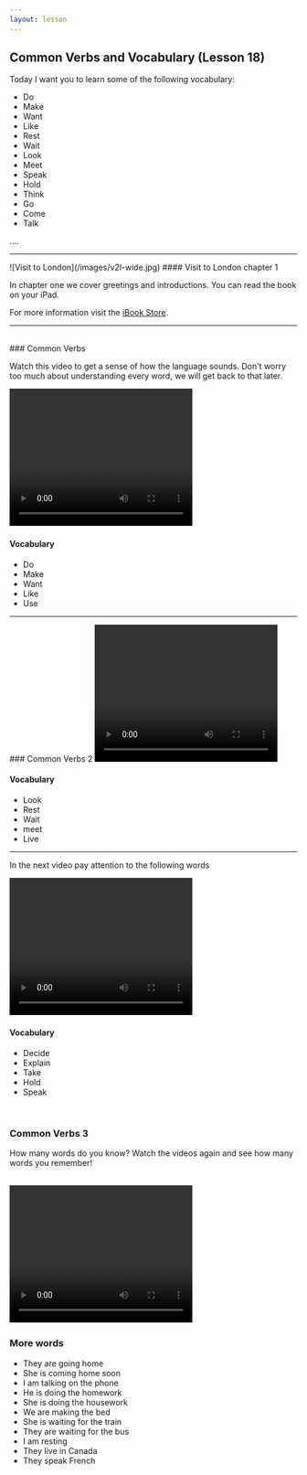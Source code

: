 ```yaml
---
layout: lesson
---
```

## Common Verbs and Vocabulary (Lesson 18)


Today I want you to learn some of the following vocabulary:

* Do 
* Make
* Want
* Like
* Rest
* Wait
* Look
* Meet
* Speak
* Hold 
* Think
* Go
* Come
* Talk


….

<hr>
![Visit to London](/images/v2l-wide.jpg)
#### Visit to London chapter 1

In chapter one we cover greetings and introductions. 
You can read the book on your iPad.

For more information visit the [iBook Store](https://itunes.apple.com/us/book/portuguese-for-travelers/id568515833).

<hr>

<br class="column">
### Common Verbs 

Watch this video to get a sense of how the language sounds. Don't worry too much about understanding every word, we will get back to that later.


<video width="320" height="240" preload="none">
    <source type="video/youtube" src="http://www.youtube.com/watch?v=CvnxwnTtb6o" />
</video>

#### Vocabulary

* Do 
* Make
* Want 
* Like
* Use 



<hr>
### Common Verbs 2

<video width="320" height="240" preload="none">
    <source type="video/youtube" src="http://www.youtube.com/watch?v=uoye3YYUOKI" />
</video>

#### Vocabulary

* Look
* Rest
* Wait
* meet
* Live

<hr>

In the next video pay attention to the following words


<video width="320" height="240" preload="none">
    <source type="video/youtube" src="http://www.youtube.com/watch?v=16Tv9oaf-L4" />
</video>

#### Vocabulary

* Decide
* Explain
* Take
* Hold
* Speak


<br class="column">

### Common Verbs 3

How many words do you know? Watch the videos again and see how many words you remember! 

<br class="column">

<video width="320" height="240" preload="none">
    <source type="video/youtube" src="http://www.youtube.com/watch?v=s-tXU3O06oY" />
</video>


<br class="column">

### More words


* They are going home 
* She is coming home soon
* I am talking on the phone
* He is doing the homework
* She is doing the housework
* We are making the bed
* She is waiting for the train
* They are waiting for the bus
* I am resting 
* They live in Canada 
* They speak French






